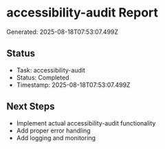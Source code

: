 # accessibility-audit Report

Generated: 2025-08-18T07:53:07.499Z

## Status
- Task: accessibility-audit
- Status: Completed
- Timestamp: 2025-08-18T07:53:07.499Z

## Next Steps
- Implement actual accessibility-audit functionality
- Add proper error handling
- Add logging and monitoring
